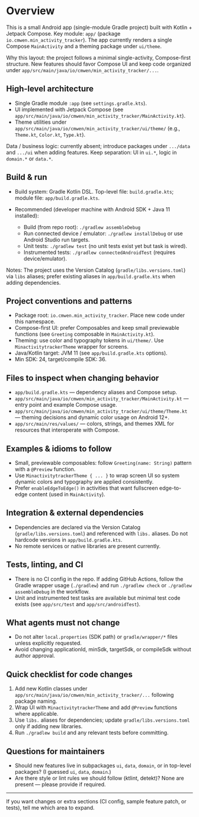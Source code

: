 <!--
Guidance for automated coding agents working on the `min-activity-tracker` Android app.
Keep this file short and actionable. Update when project structure or build changes.
-->

# Overview

This is a small Android app (single-module Gradle project) built with Kotlin + Jetpack Compose.
Key module: `app/` (package `io.cmwen.min_activity_tracker`). The app currently renders a single Compose `MainActivity` and a theming package under `ui/theme`.

Why this layout: the project follows a minimal single-activity, Compose-first structure. New features should favor Compose UI and keep code organized under `app/src/main/java/io/cmwen/min_activity_tracker/...`.

## High-level architecture
- Single Gradle module `:app` (see `settings.gradle.kts`).
- UI implemented with Jetpack Compose (see `app/src/main/java/io/cmwen/min_activity_tracker/MainActivity.kt`).
- Theme utilities under `app/src/main/java/io/cmwen/min_activity_tracker/ui/theme/` (e.g., `Theme.kt`, `Color.kt`, `Type.kt`).

Data / business logic: currently absent; introduce packages under `.../data` and `.../ui` when adding features. Keep separation: UI in `ui.*`, logic in `domain.*` or `data.*`.

## Build & run
- Build system: Gradle Kotlin DSL. Top-level file: `build.gradle.kts`; module file: `app/build.gradle.kts`.
- Recommended (developer machine with Android SDK + Java 11 installed):

  - Build (from repo root): `./gradlew assembleDebug`
  - Run connected device / emulator: `./gradlew installDebug` or use Android Studio run targets.
  - Unit tests: `./gradlew test` (no unit tests exist yet but task is wired).
  - Instrumented tests: `./gradlew connectedAndroidTest` (requires device/emulator).

Notes: The project uses the Version Catalog (`gradle/libs.versions.toml`) via `libs` aliases; prefer existing aliases in `app/build.gradle.kts` when adding dependencies.

## Project conventions and patterns
- Package root: `io.cmwen.min_activity_tracker`. Place new code under this namespace.
- Compose-first UI: prefer Composables and keep small previewable functions (see `Greeting` composable in `MainActivity.kt`).
- Theming: use color and typography tokens in `ui/theme/`. Use `MinactivitytrackerTheme` wrapper for screens.
- Java/Kotlin target: JVM 11 (see `app/build.gradle.kts` options).
- Min SDK: 24, target/compile SDK: 36.

## Files to inspect when changing behavior
- `app/build.gradle.kts` — dependency aliases and Compose setup.
- `app/src/main/java/io/cmwen/min_activity_tracker/MainActivity.kt` — entry point and example Compose usage.
- `app/src/main/java/io/cmwen/min_activity_tracker/ui/theme/Theme.kt` — theming decisions and dynamic color usage on Android 12+.
- `app/src/main/res/values/` — colors, strings, and themes XML for resources that interoperate with Compose.

## Examples & idioms to follow
- Small, previewable composables: follow `Greeting(name: String)` pattern with a `@Preview` function.
- Use `MinactivitytrackerTheme { ... }` to wrap screen UI so system dynamic colors and typography are applied consistently.
- Prefer `enableEdgeToEdge()` in activities that want fullscreen edge-to-edge content (used in `MainActivity`).

## Integration & external dependencies
- Dependencies are declared via the Version Catalog (`gradle/libs.versions.toml`) and referenced with `libs.` aliases. Do not hardcode versions in `app/build.gradle.kts`.
- No remote services or native libraries are present currently.

## Tests, linting, and CI
- There is no CI config in the repo. If adding GitHub Actions, follow the Gradle wrapper usage (`./gradlew`) and run `./gradlew check` or `./gradlew assembleDebug` in the workflow.
- Unit and instrumented test tasks are available but minimal test code exists (see `app/src/test` and `app/src/androidTest`).

## What agents must not change
- Do not alter `local.properties` (SDK path) or `gradle/wrapper/*` files unless explicitly requested.
- Avoid changing applicationId, minSdk, targetSdk, or compileSdk without author approval.

## Quick checklist for code changes
1. Add new Kotlin classes under `app/src/main/java/io/cmwen/min_activity_tracker/...` following package naming.
2. Wrap UI with `MinactivitytrackerTheme` and add `@Preview` functions where applicable.
3. Use `libs.` aliases for dependencies; update `gradle/libs.versions.toml` only if adding new libraries.
4. Run `./gradlew build` and any relevant tests before committing.

## Questions for maintainers
- Should new features live in subpackages `ui`, `data`, `domain`, or in top-level packages? (I guessed `ui`, `data`, `domain`.)
- Are there style or lint rules we should follow (ktlint, detekt)? None are present — please provide if required.

---
If you want changes or extra sections (CI config, sample feature patch, or tests), tell me which area to expand.
